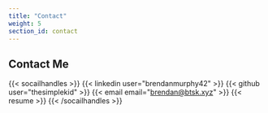 ```yaml
---
title: "Contact"
weight: 5
section_id: contact
---
```


## Contact Me

{{< socailhandles >}}
{{< linkedin user="brendanmurphy42" >}}
{{< github user="thesimplekid" >}}
{{< email email="brendan@btsk.xyz" >}}
{{< resume >}}
{{< /socailhandles >}}

